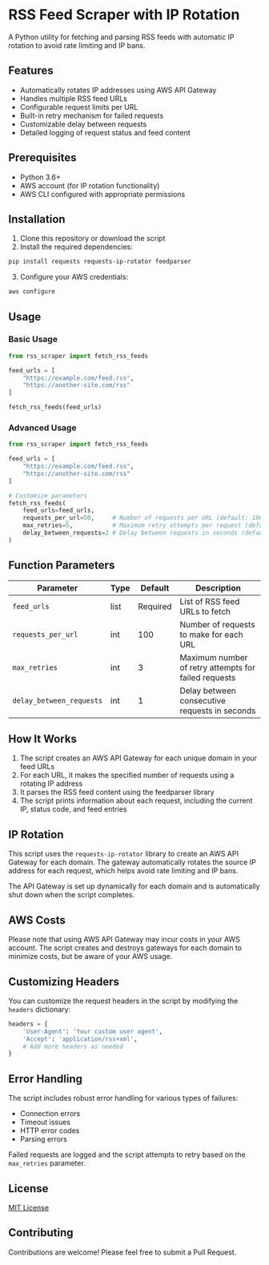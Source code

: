 # RSS Feed Scraper with IP Rotation

A Python utility for fetching and parsing RSS feeds with automatic IP rotation to avoid rate limiting and IP bans.

## Features

- Automatically rotates IP addresses using AWS API Gateway
- Handles multiple RSS feed URLs
- Configurable request limits per URL
- Built-in retry mechanism for failed requests
- Customizable delay between requests
- Detailed logging of request status and feed content

## Prerequisites

- Python 3.6+
- AWS account (for IP rotation functionality)
- AWS CLI configured with appropriate permissions

## Installation

1. Clone this repository or download the script
2. Install the required dependencies:

```bash
pip install requests requests-ip-rotator feedparser
```

3. Configure your AWS credentials:

```bash
aws configure
```

## Usage

### Basic Usage

```python
from rss_scraper import fetch_rss_feeds

feed_urls = [
    "https://example.com/feed.rss",
    "https://another-site.com/rss"
]

fetch_rss_feeds(feed_urls)
```

### Advanced Usage

```python
from rss_scraper import fetch_rss_feeds

feed_urls = [
    "https://example.com/feed.rss",
    "https://another-site.com/rss"
]

# Customize parameters
fetch_rss_feeds(
    feed_urls=feed_urls,
    requests_per_url=50,     # Number of requests per URL (default: 100)
    max_retries=5,           # Maximum retry attempts per request (default: 3)
    delay_between_requests=2 # Delay between requests in seconds (default: 1)
)
```

## Function Parameters

| Parameter | Type | Default | Description |
|-----------|------|---------|-------------|
| `feed_urls` | list | Required | List of RSS feed URLs to fetch |
| `requests_per_url` | int | 100 | Number of requests to make for each URL |
| `max_retries` | int | 3 | Maximum number of retry attempts for failed requests |
| `delay_between_requests` | int | 1 | Delay between consecutive requests in seconds |

## How It Works

1. The script creates an AWS API Gateway for each unique domain in your feed URLs
2. For each URL, it makes the specified number of requests using a rotating IP address
3. It parses the RSS feed content using the feedparser library
4. The script prints information about each request, including the current IP, status code, and feed entries

## IP Rotation

This script uses the `requests-ip-rotator` library to create an AWS API Gateway for each domain. The gateway automatically rotates the source IP address for each request, which helps avoid rate limiting and IP bans.

The API Gateway is set up dynamically for each domain and is automatically shut down when the script completes.

## AWS Costs

Please note that using AWS API Gateway may incur costs in your AWS account. The script creates and destroys gateways for each domain to minimize costs, but be aware of your AWS usage.

## Customizing Headers

You can customize the request headers in the script by modifying the `headers` dictionary:

```python
headers = {
    'User-Agent': 'Your custom user agent',
    'Accept': 'application/rss+xml',
    # Add more headers as needed
}
```

## Error Handling

The script includes robust error handling for various types of failures:
- Connection errors
- Timeout issues
- HTTP error codes
- Parsing errors

Failed requests are logged and the script attempts to retry based on the `max_retries` parameter.

## License

[MIT License](LICENSE)

## Contributing

Contributions are welcome! Please feel free to submit a Pull Request.
